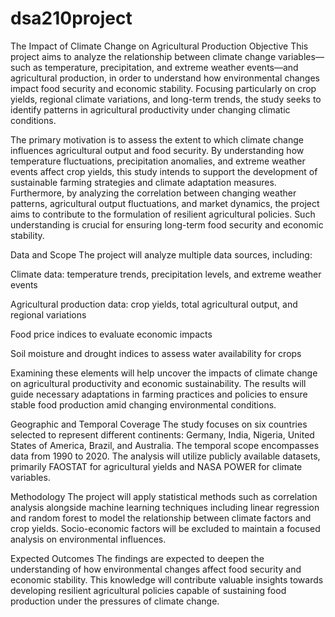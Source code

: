 # dsa210project

The Impact of Climate Change on Agricultural Production
Objective
This project aims to analyze the relationship between climate change variables—such as temperature, precipitation, and extreme weather events—and agricultural production, in order to understand how environmental changes impact food security and economic stability. Focusing particularly on crop yields, regional climate variations, and long-term trends, the study seeks to identify patterns in agricultural productivity under changing climatic conditions.

The primary motivation is to assess the extent to which climate change influences agricultural output and food security. By understanding how temperature fluctuations, precipitation anomalies, and extreme weather events affect crop yields, this study intends to support the development of sustainable farming strategies and climate adaptation measures. Furthermore, by analyzing the correlation between changing weather patterns, agricultural output fluctuations, and market dynamics, the project aims to contribute to the formulation of resilient agricultural policies. Such understanding is crucial for ensuring long-term food security and economic stability.

Data and Scope
The project will analyze multiple data sources, including:

Climate data: temperature trends, precipitation levels, and extreme weather events

Agricultural production data: crop yields, total agricultural output, and regional variations

Food price indices to evaluate economic impacts

Soil moisture and drought indices to assess water availability for crops

Examining these elements will help uncover the impacts of climate change on agricultural productivity and economic sustainability. The results will guide necessary adaptations in farming practices and policies to ensure stable food production amid changing environmental conditions.

Geographic and Temporal Coverage
The study focuses on six countries selected to represent different continents: Germany, India, Nigeria, United States of America, Brazil, and Australia. The temporal scope encompasses data from 1990 to 2020. The analysis will utilize publicly available datasets, primarily FAOSTAT for agricultural yields and NASA POWER for climate variables.

Methodology
The project will apply statistical methods such as correlation analysis alongside machine learning techniques including linear regression and random forest to model the relationship between climate factors and crop yields. Socio-economic factors will be excluded to maintain a focused analysis on environmental influences.

Expected Outcomes
The findings are expected to deepen the understanding of how environmental changes affect food security and economic stability. This knowledge will contribute valuable insights towards developing resilient agricultural policies capable of sustaining food production under the pressures of climate change.

